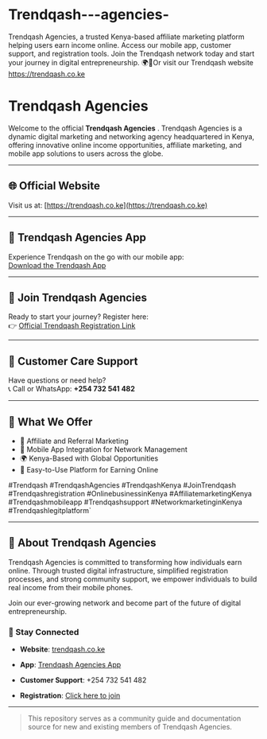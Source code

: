 # Trendqash---agencies-
Trendqash Agencies, a trusted Kenya-based affiliate marketing platform helping users earn income online. Access our mobile app, customer support, and registration tools. Join the Trendqash network today and start your journey in digital entrepreneurship. 🌍📱Or visit our Trendqash website https://trendqash.co.ke 
# Trendqash Agencies

Welcome to the official **Trendqash Agencies** . Trendqash Agencies is a dynamic digital marketing and networking agency headquartered in Kenya, offering innovative online income opportunities, affiliate marketing, and mobile app solutions to users across the globe.

---

## 🌐 Official Website
Visit us at: [https://trendqash.co.ke](https://trendqash.co.ke)

---

## 📱 Trendqash Agencies App
Experience Trendqash on the go with our mobile app:  
[Download the Trendqash App](https://www.appcreator24.com/app3446310-p249a5)

---

## 📝 Join Trendqash Agencies
Ready to start your journey? Register here:  
👉 [Official Trendqash Registration Link](https://www.trendqash.com/user/register.php?ref=Judyboss)

---

## 💬 Customer Care Support
Have questions or need help?  
📞 Call or WhatsApp: **+254 732 541 482**

---

## 🚀 What We Offer

- 💼 Affiliate and Referral Marketing
- 📱 Mobile App Integration for Network Management
- 🌍 Kenya-Based with Global Opportunities
- 🧩 Easy-to-Use Platform for Earning Online


#Trendqash #TrendqashAgencies #TrendqashKenya #JoinTrendqash #Trendqashregistration #OnlinebusinessinKenya #AffiliatemarketingKenya #Trendqashmobileapp #Trendqashsupport #NetworkmarketinginKenya #Trendqashlegitplatform`

---

## 📢 About Trendqash Agencies

Trendqash Agencies is committed to transforming how individuals earn online. Through trusted digital infrastructure, simplified registration processes, and strong community support, we empower individuals to build real income from their mobile phones.

Join our ever-growing network and become part of the future of digital entrepreneurship.



### 📌 Stay Connected

- **Website**: [trendqash.co.ke](https://trendqash.co.ke)

- **App**: [Trendqash Agencies App](https://www.appcreator24.com/app3446310-p249a5)

- **Customer Support**: +254 732 541 482
- **Registration**: [Click here to join](https://www.trendqash.com/user/register.php?ref=Judyboss)

---

> This repository serves as a community guide and documentation source for new and existing members of Trendqash Agencies.
